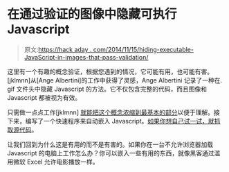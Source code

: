 # 在通过验证的图像中隐藏可执行 Javascript

> 原文:[https://hack aday . com/2014/11/15/hiding-executable-JavaScript-in-images-that-pass-validation/](https://hackaday.com/2014/11/15/hiding-executable-javascript-in-images-that-pass-validation/)

这里有一个有趣的概念验证，根据您遇到的情况，它可能有用，也可能有害。[jklmnn]从[Ange Albertini]的工作中获得了灵感，Ange Albertini 记录了一种在. gif 文件头中隐藏 Javascript 的方法。它不仅包含完整的代码，而且图像和 Javascript 都被视为有效。

只需做一点点工作[jklmnn] [就能把这个概念浓缩到最基本的部分](http://jklmnn.de/imagejs/)以便于理解。接下来，编写了一个快速程序来自动嵌入 Javascript。[如果你想自己试一试，就抓取源代码](https://github.com/jklmnn/imagejs)。

让我们回到为什么这是有用的而不是有害的。如果你在一台不允许浏览器加载 Javascript 的电脑上工作怎么办？你可以嵌入一些有用的东西，就像黑客通过滥用微软 Excel 允许电影播放一样。